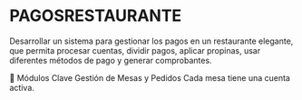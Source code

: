 # PAGOSRESTAURANTE

Desarrollar un sistema para gestionar los pagos en un restaurante elegante, que permita procesar cuentas, dividir pagos, aplicar propinas, usar diferentes métodos de pago y generar comprobantes.

🧩 Módulos Clave
 Gestión de Mesas y Pedidos
Cada mesa tiene una cuenta activa.
